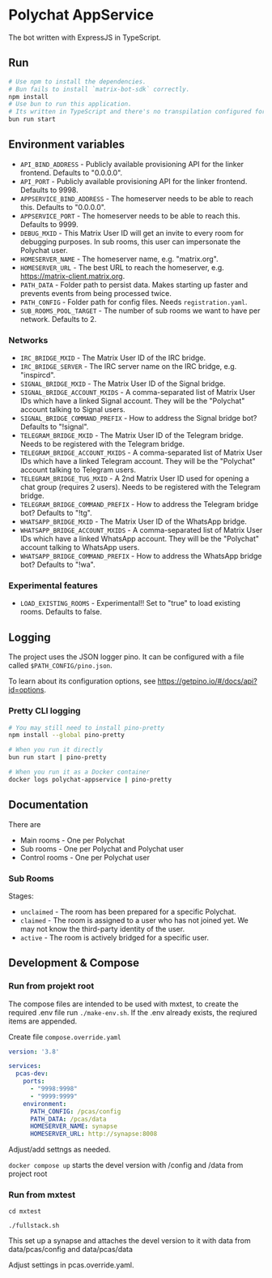 # Polychat AppService

The bot written with ExpressJS in TypeScript.

## Run

```sh
# Use npm to install the dependencies.
# Bun fails to install `matrix-bot-sdk` correctly.
npm install
# Use bun to run this application.
# Its written in TypeScript and there's no transpilation configured for NodeJS.
bun run start
```

## Environment variables
* `API_BIND_ADDRESS` - Publicly available provisioning API for the linker frontend. Defaults to "0.0.0.0".
* `API_PORT` - Publicly available provisioning API for the linker frontend. Defaults to 9998.
* `APPSERVICE_BIND_ADDRESS` - The homeserver needs to be able to reach this. Defaults to "0.0.0.0".
* `APPSERVICE_PORT` - The homeserver needs to be able to reach this. Defaults to 9999.
* `DEBUG_MXID` - This Matrix User ID will get an invite to every room for debugging purposes. In sub rooms, this user can impersonate the Polychat user.
* `HOMESERVER_NAME` - The homeserver name, e.g. "matrix.org".
* `HOMESERVER_URL` - The best URL to reach the homeserver, e.g. https://matrix-client.matrix.org.
* `PATH_DATA` - Folder path to persist data. Makes starting up faster and prevents events from being processed twice.
* `PATH_CONFIG` - Folder path for config files. Needs `registration.yaml`.
* `SUB_ROOMS_POOL_TARGET` - The number of sub rooms we want to have per network. Defaults to 2.

### Networks
* `IRC_BRIDGE_MXID` - The Matrix User ID of the IRC bridge.
* `IRC_BRIDGE_SERVER` - The IRC server name on the IRC bridge, e.g. "inspircd".
* `SIGNAL_BRIDGE_MXID` - The Matrix User ID of the Signal bridge.
* `SIGNAL_BRIDGE_ACCOUNT_MXIDS` - A comma-separated list of Matrix User IDs which have a linked Signal account. They will be the "Polychat" account talking to Signal users.
* `SIGNAL_BRIDGE_COMMAND_PREFIX` - How to address the Signal bridge bot? Defaults to "!signal".
* `TELEGRAM_BRIDGE_MXID` - The Matrix User ID of the Telegram bridge. Needs to be registered with the Telegram bridge.
* `TELEGRAM_BRIDGE_ACCOUNT_MXIDS` - A comma-separated list of Matrix User IDs which have a linked Telegram account. They will be the "Polychat" account talking to Telegram users.
* `TELEGRAM_BRIDGE_TUG_MXID` - A 2nd Matrix User ID used for opening a chat group (requires 2 users). Needs to be registered with the Telegram bridge.
* `TELEGRAM_BRIDGE_COMMAND_PREFIX` - How to address the Telegram bridge bot? Defaults to "!tg".
* `WHATSAPP_BRIDGE_MXID` - The Matrix User ID of the WhatsApp bridge.
* `WHATSAPP_BRIDGE_ACCOUNT_MXIDS` - A comma-separated list of Matrix User IDs which have a linked WhatsApp account. They will be the "Polychat" account talking to WhatsApp users.
* `WHATSAPP_BRIDGE_COMMAND_PREFIX` - How to address the WhatsApp bridge bot? Defaults to "!wa".

### Experimental features
* `LOAD_EXISTING_ROOMS` - Experimental!! Set to "true" to load existing rooms. Defaults to false.

## Logging

The project uses the JSON logger pino. It can be configured with a file called `$PATH_CONFIG/pino.json`.

To learn about its configuration options, see https://getpino.io/#/docs/api?id=options.

### Pretty CLI logging

```sh
# You may still need to install pino-pretty
npm install --global pino-pretty

# When you run it directly
bun run start | pino-pretty

# When you run it as a Docker container
docker logs polychat-appservice | pino-pretty
```

## Documentation

There are
* Main rooms - One per Polychat
* Sub rooms - One per Polychat and Polychat user
* Control rooms - One per Polychat user

### Sub Rooms

Stages:

- `unclaimed` - The room has been prepared for a specific Polychat.
- `claimed` - The room is assigned to a user who has not joined yet. We may not know the third-party identity of the user.
- `active` - The room is actively bridged for a specific user.

## Development & Compose

### Run from projekt root

The compose files are intended to be used with mxtest, to create the required .env file run `./make-env.sh`.
If the .env already exists, the reqiured items are appended.

Create file `compose.override.yaml`

```yaml
version: '3.8'

services:
  pcas-dev:
    ports:
      - "9998:9998"
      - "9999:9999"
    environment:
      PATH_CONFIG: /pcas/config
      PATH_DATA: /pcas/data
      HOMESERVER_NAME: synapse
      HOMESERVER_URL: http://synapse:8008

```
Adjust/add settngs as needed.

`docker compose up` starts the devel version with /config and /data from project root

### Run from mxtest

`cd mxtest`

`./fullstack.sh`

This set up a synapse and attaches the devel version to it with data from data/pcas/config and data/pcas/data

Adjust settings in pcas.override.yaml.
